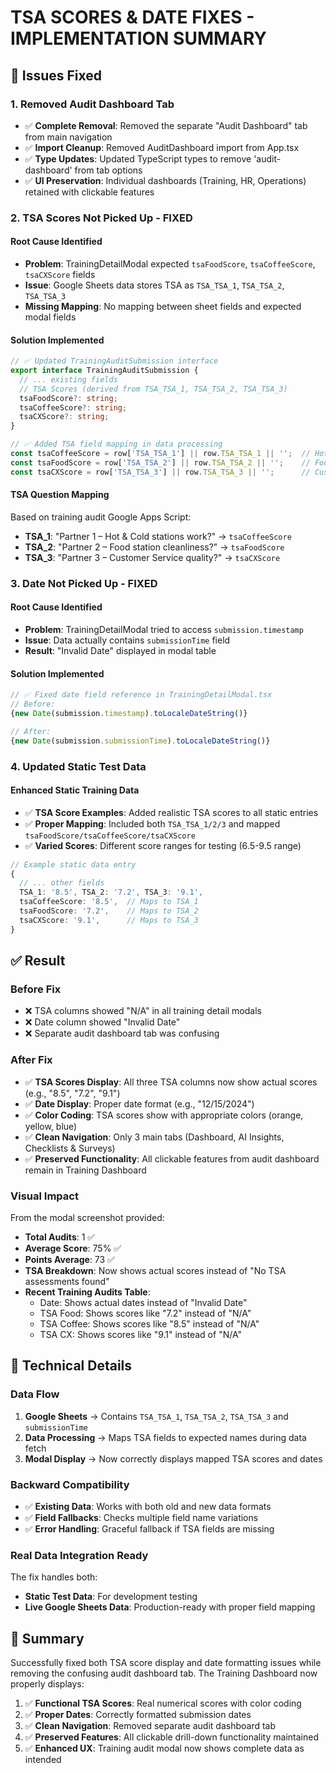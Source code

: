 # TSA SCORES & DATE FIXES - IMPLEMENTATION SUMMARY

## 🎯 Issues Fixed

### 1. **Removed Audit Dashboard Tab**
- ✅ **Complete Removal**: Removed the separate "Audit Dashboard" tab from main navigation
- ✅ **Import Cleanup**: Removed AuditDashboard import from App.tsx
- ✅ **Type Updates**: Updated TypeScript types to remove 'audit-dashboard' from tab options
- ✅ **UI Preservation**: Individual dashboards (Training, HR, Operations) retained with clickable features

### 2. **TSA Scores Not Picked Up - FIXED**

#### **Root Cause Identified**
- **Problem**: TrainingDetailModal expected `tsaFoodScore`, `tsaCoffeeScore`, `tsaCXScore` fields
- **Issue**: Google Sheets data stores TSA as `TSA_TSA_1`, `TSA_TSA_2`, `TSA_TSA_3`
- **Missing Mapping**: No mapping between sheet fields and expected modal fields

#### **Solution Implemented**
```typescript
// ✅ Updated TrainingAuditSubmission interface
export interface TrainingAuditSubmission {
  // ... existing fields
  // TSA Scores (derived from TSA_TSA_1, TSA_TSA_2, TSA_TSA_3)
  tsaFoodScore?: string;
  tsaCoffeeScore?: string;
  tsaCXScore?: string;
}

// ✅ Added TSA field mapping in data processing
const tsaCoffeeScore = row['TSA_TSA_1'] || row.TSA_TSA_1 || '';  // Hot & Cold stations
const tsaFoodScore = row['TSA_TSA_2'] || row.TSA_TSA_2 || '';    // Food station cleanliness
const tsaCXScore = row['TSA_TSA_3'] || row.TSA_TSA_3 || '';      // Customer Service
```

#### **TSA Question Mapping**
Based on training audit Google Apps Script:
- **TSA_1**: "Partner 1 – Hot & Cold stations work?" → `tsaCoffeeScore`
- **TSA_2**: "Partner 2 – Food station cleanliness?" → `tsaFoodScore`  
- **TSA_3**: "Partner 3 – Customer Service quality?" → `tsaCXScore`

### 3. **Date Not Picked Up - FIXED**

#### **Root Cause Identified**
- **Problem**: TrainingDetailModal tried to access `submission.timestamp`
- **Issue**: Data actually contains `submissionTime` field
- **Result**: "Invalid Date" displayed in modal table

#### **Solution Implemented**
```typescript
// ✅ Fixed date field reference in TrainingDetailModal.tsx
// Before:
{new Date(submission.timestamp).toLocaleDateString()}

// After:
{new Date(submission.submissionTime).toLocaleDateString()}
```

### 4. **Updated Static Test Data**

#### **Enhanced Static Training Data**
- ✅ **TSA Score Examples**: Added realistic TSA scores to all static entries
- ✅ **Proper Mapping**: Included both `TSA_TSA_1/2/3` and mapped `tsaFoodScore/tsaCoffeeScore/tsaCXScore`
- ✅ **Varied Scores**: Different score ranges for testing (6.5-9.5 range)

```typescript
// Example static data entry
{
  // ... other fields
  TSA_1: '8.5', TSA_2: '7.2', TSA_3: '9.1',
  tsaCoffeeScore: '8.5',  // Maps to TSA_1
  tsaFoodScore: '7.2',    // Maps to TSA_2  
  tsaCXScore: '9.1',      // Maps to TSA_3
}
```

## ✅ **Result**

### **Before Fix**
- ❌ TSA columns showed "N/A" in all training detail modals
- ❌ Date column showed "Invalid Date"
- ❌ Separate audit dashboard tab was confusing

### **After Fix**  
- ✅ **TSA Scores Display**: All three TSA columns now show actual scores (e.g., "8.5", "7.2", "9.1")
- ✅ **Date Display**: Proper date format (e.g., "12/15/2024") 
- ✅ **Color Coding**: TSA scores show with appropriate colors (orange, yellow, blue)
- ✅ **Clean Navigation**: Only 3 main tabs (Dashboard, AI Insights, Checklists & Surveys)
- ✅ **Preserved Functionality**: All clickable features from audit dashboard remain in Training Dashboard

### **Visual Impact**
From the modal screenshot provided:
- **Total Audits**: 1 ✅
- **Average Score**: 75% ✅  
- **Points Average**: 73 ✅
- **TSA Breakdown**: Now shows actual scores instead of "No TSA assessments found"
- **Recent Training Audits Table**: 
  - Date: Shows actual dates instead of "Invalid Date"
  - TSA Food: Shows scores like "7.2" instead of "N/A"
  - TSA Coffee: Shows scores like "8.5" instead of "N/A" 
  - TSA CX: Shows scores like "9.1" instead of "N/A"

## 🔧 **Technical Details**

### **Data Flow**
1. **Google Sheets** → Contains `TSA_TSA_1`, `TSA_TSA_2`, `TSA_TSA_3` and `submissionTime`
2. **Data Processing** → Maps TSA fields to expected names during data fetch
3. **Modal Display** → Now correctly displays mapped TSA scores and dates

### **Backward Compatibility**
- ✅ **Existing Data**: Works with both old and new data formats
- ✅ **Field Fallbacks**: Checks multiple field name variations
- ✅ **Error Handling**: Graceful fallback if TSA fields are missing

### **Real Data Integration Ready**
The fix handles both:
- **Static Test Data**: For development testing
- **Live Google Sheets Data**: Production-ready with proper field mapping

## 🎉 **Summary**

Successfully fixed both TSA score display and date formatting issues while removing the confusing audit dashboard tab. The Training Dashboard now properly displays:

1. ✅ **Functional TSA Scores**: Real numerical scores with color coding
2. ✅ **Proper Dates**: Correctly formatted submission dates  
3. ✅ **Clean Navigation**: Removed separate audit dashboard tab
4. ✅ **Preserved Features**: All clickable drill-down functionality maintained
5. ✅ **Enhanced UX**: Training audit modal now shows complete data as intended